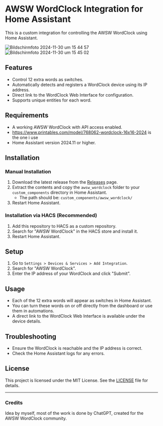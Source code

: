 
# AWSW WordClock Integration for Home Assistant

This is a custom integration for controlling the AWSW WordClock using Home Assistant.

![Bildschirmfoto 2024-11-30 um 15 44 57](https://github.com/user-attachments/assets/e1b9b3aa-50f2-4f6e-b90f-355985a6ad91)
![Bildschirmfoto 2024-11-30 um 15 45 02](https://github.com/user-attachments/assets/6dafa6c9-398c-4c1a-80d4-a6d6bb16bfa4)


## Features
- Control 12 extra words as switches.
- Automatically detects and registers a WordClock device using its IP address.
- Direct link to the WordClock Web Interface for configuration.
- Supports unique entities for each word.

## Requirements
- A working AWSW WordClock with API access enabled.
- https://www.printables.com/model/768062-wordclock-16x16-2024 is the one i use
- Home Assistant version 2024.11 or higher.

## Installation

### Manual Installation
1. Download the latest release from the [Releases](https://github.com/bluenazgul/HA_AWSW_Wordclock/releases) page.
2. Extract the contents and copy the `awsw_wordclock` folder to your `custom_components` directory in Home Assistant.
   - The path should be: `custom_components/awsw_wordclock/`
3. Restart Home Assistant.

### Installation via HACS (Recommended)
1. Add this repository to HACS as a custom repository.
2. Search for "AWSW WordClock" in the HACS store and install it.
3. Restart Home Assistant.

## Setup
1. Go to `Settings > Devices & Services > Add Integration`.
2. Search for "AWSW WordClock".
3. Enter the IP address of your WordClock and click "Submit".

## Usage
- Each of the 12 extra words will appear as switches in Home Assistant.
- You can turn these words on or off directly from the dashboard or use them in automations.
- A direct link to the WordClock Web Interface is available under the device details.

## Troubleshooting
- Ensure the WordClock is reachable and the IP address is correct.
- Check the Home Assistant logs for any errors.

## License
This project is licensed under the MIT License. See the [LICENSE](LICENSE) file for details.

---

### Credits
Idea by myself, most of the work is done by ChatGPT, created for the AWSW WordClock community.
